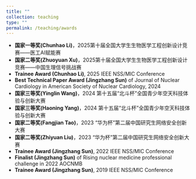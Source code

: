```yaml
---
title: ""
collection: teaching
type: ""
permalink: /teaching/awards
---
```

- **国家一等奖(Chunhao Li)**，2025第十届全国大学生生物医学工程创新设计竞赛——医工AI赋能赛
- **国家二等奖(Zhuoyuan Xu)**，2025第十届全国大学生生物医学工程创新设计竞赛——中国生理信号挑战赛
- **Trainee Award (Chunhao Li)**, 2025 IEEE NSS/MIC Conference
- **Best Technical Paper Award (Jingzhang Sun)** of Journal of Nuclear Cardiology in American Society of Nuclear Cardiology, 2024
- **国家三等奖(Yinglin Wang)**，2024 第十五届“北斗杯”全国青少年空天科技体验与创新大赛
- **国家三等奖(Haoning Yang)**，2024 第十五届“北斗杯”全国青少年空天科技体验与创新大赛
- **国家二等奖(Fangjian Tao)**，2023 “华为杯”第二届中国研究生网络安全创新大赛
- **国家二等奖(Zhiyuan Liu)**，2023 “华为杯”第二届中国研究生网络安全创新大赛
- **Trainee Award (Jingzhang Sun)**, 2022 IEEE NSS/MIC Conference
- **Finalist (Jingzhang Sun)** of Rising nuclear medicine professional challenge in 2022 AOCNMB
- **Trainee Award (Jingzhang Sun)**, 2019 IEEE NSS/MIC Conference

